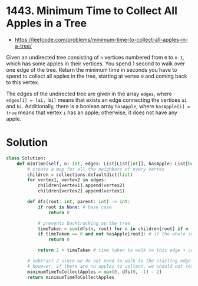 # 1443. Minimum Time to Collect All Apples in a Tree

-   https://leetcode.com/problems/minimum-time-to-collect-all-apples-in-a-tree/

Given an undirected tree consisting of `n` vertices numbered from `0` to `n-1`, which has some apples in their vertices. You spend 1 second to walk over one edge of the tree. Return the minimum time in seconds you have to spend to collect all apples in the tree, starting at vertex `0` and coming back to this vertex.

The edges of the undirected tree are given in the array `edges`, where `edges[i] = [ai, bi]` means that exists an edge connecting the vertices `ai` and `bi`. Additionally, there is a boolean array `hasApple`, where `hasApple[i] = true` means that vertex `i` has an apple; otherwise, it does not have any apple.

# Solution

```python
class Solution:
    def minTime(self, n: int, edges: List[List[int]], hasApple: List[bool]) -> int:
        # create a map for all the neighbors of every vertex
        children = collections.defaultdict(list)
        for vertex1, vertex2 in edges:
            children[vertex1].append(vertex2)
            children[vertex2].append(vertex1)

        def dfs(root: int, parent: int) -> int:
            if root is None: # base case
                return 0

            # prevents backtracking up the tree
            timeTaken = sum(dfs(n, root) for n in children[root] if n != parent)
            if timeTaken == 0 and not hasApple[root]: # if the whole subtree has no apple, dont walk here
                return 0

            return 2 + timeTaken # time taken to walk to this edge + collect all subtree apples

        # subtract 2 since we do not need to walk to the starting edge
        # however, if there are no apples to collect, we should not return a negative start time
        minimumTimeToCollectApples = max(0, dfs(0, -1) - 2)
        return minimumTimeToCollectApples
```
